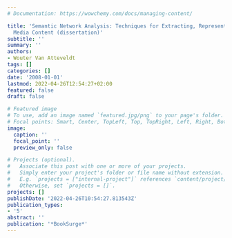 ```yaml
---
# Documentation: https://wowchemy.com/docs/managing-content/

title: 'Semantic Network Analysis: Techniques for Extracting, Representing, and Querying
  Media Content (dissertation)'
subtitle: ''
summary: ''
authors:
- Wouter Van Atteveldt
tags: []
categories: []
date: '2008-01-01'
lastmod: 2022-04-26T12:54:27+02:00
featured: false
draft: false

# Featured image
# To use, add an image named `featured.jpg/png` to your page's folder.
# Focal points: Smart, Center, TopLeft, Top, TopRight, Left, Right, BottomLeft, Bottom, BottomRight.
image:
  caption: ''
  focal_point: ''
  preview_only: false

# Projects (optional).
#   Associate this post with one or more of your projects.
#   Simply enter your project's folder or file name without extension.
#   E.g. `projects = ["internal-project"]` references `content/project/deep-learning/index.md`.
#   Otherwise, set `projects = []`.
projects: []
publishDate: '2022-04-26T10:54:27.813543Z'
publication_types:
- '5'
abstract: ''
publication: '*BookSurge*'
---
```

